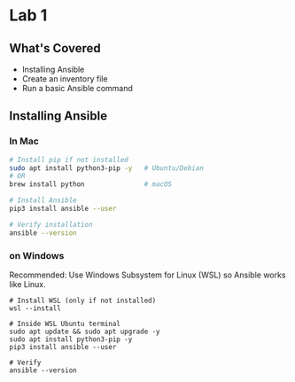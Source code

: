 # Lab 1

## What's Covered

- Installing Ansible
- Create an inventory file
- Run a basic Ansible command

## Installing Ansible

### In Mac

```bash
# Install pip if not installed
sudo apt install python3-pip -y   # Ubuntu/Debian
# OR
brew install python               # macOS

# Install Ansible
pip3 install ansible --user

# Verify installation
ansible --version
```

### on Windows

Recommended: Use Windows Subsystem for Linux (WSL) so Ansible works like Linux.

```pwsh
# Install WSL (only if not installed)
wsl --install

# Inside WSL Ubuntu terminal
sudo apt update && sudo apt upgrade -y
sudo apt install python3-pip -y
pip3 install ansible --user

# Verify
ansible --version
```

